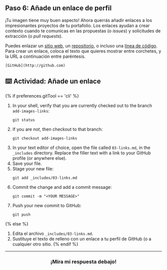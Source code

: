 ## Paso 6: Añade un enlace de perfil

¡Tu imagen tiene muy buen aspecto! Ahora querrás añadir enlaces a los impresionantes proyectos de tu portafolio. Los enlaces ayudan a crear contexto cuando te comunicas en las propuestas (o _issues_) y solicitudes de extracción (o _pull requests_).

Puedes enlazar un [sitio web](https://github.com/), un [repositorio](https://github.com/github/training-kit), o incluso una [línea de código](https://github.com/github/training-kit/blob/master/resources/learning-path/index.html#L32). Para crear un enlace, coloca el texto que quieres mostrar entre corchetes, y la URL a continuación entre paréntesis.

```
[GitHub](http://github.com)
```

## :keyboard: Actividad: Añade un enlace

{% if preferences.gitTool == 'cli' %}
1. In your shell, verify that you are currently checked out to the branch `add-images-links`:
      ```shell
      git status
      ```
1. If you are _not_, then checkout to that branch:
      ```shell
      git checkout add-images-links
      ```
1. In your text editor of choice, open the file called `03-links.md`, in the `_includes` directory. Replace the filler text with a link to your GitHub profile (or anywhere else).
1. Save your file.
1. Stage your new file:
      ```shell
      git add _includes/03-links.md
      ```
1. Commit the change and add a commit message:
      ```shell
      git commit -m "<YOUR MESSAGE>"
      ```
1. Push your new commit to GitHub:
      ```shell
      git push
      ```
{% else %}
1. Edita el archivo `_includes/03-links.md`.
1. Sustituye el texto de relleno con un enlace a tu perfil de GitHub (o a cualquier otro sitio.
{% endif %}

<hr>
<h3 align="center">¡Mira mi respuesta debajo!</h3>
